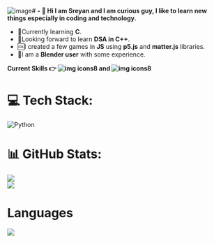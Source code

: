 ![image](https://github.com/user-attachments/assets/e348cc25-2419-4ef7-937a-d27e2c97a6c3)# **- :maple_leaf:  Hi I am Sreyan and I am curious guy, I like to learn new things especially in coding and technology.</br>**

- 📖Currently learning **C**.
- 🥇Looking forward to learn **DSA in C++**.</br>
- 🆒I created a few games in **JS** using **p5.js** and **matter.js** libraries.</br>
- 🧊I am a **Blender user** with some experience.</br>

**Current Skills 👉  ![img icons8](https://github.com/user-attachments/assets/237a3165-8bd4-41a1-8214-0970266db5bb) and ![img icons8](https://github.com/user-attachments/assets/a9378667-7b05-4f3e-8f48-ac7bd4c22297)**

# 💻 Tech Stack:
![Python](https://img.shields.io/badge/python-3670A0?style=for-the-badge&logo=python&logoColor=ffdd54)

# 📊 GitHub Stats:

![](https://github-readme-stats.vercel.app/api?username=SreyanDev&theme=dark&hide_border=false&include_all_commits=false&count_private=false)<br/>
![](https://github-readme-stats.vercel.app/api/top-langs/?username=SreyanDev&theme=dark&hide_border=false&include_all_commits=false&count_private=false&layout=compact)

# Languages

[![](https://visitcount.itsvg.in/api?id=SreyanDev&icon=0&color=0)](https://visitcount.itsvg.in)




